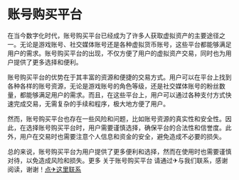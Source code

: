# 账号购买平台

在当今数字化时代，账号购买平台已经成为了许多人获取虚拟资产的主要途径之一。无论是游戏账号、社交媒体账号还是各种虚拟货币账号，这些平台都能够满足用户的需求。账号购买平台的出现，不仅方便了用户的虚拟资产交易，同时也为用户提供了更多选择和便利。

账号购买平台的优势在于其丰富的资源和便捷的交易方式。用户可以在平台上找到各种各样的账号资源，无论是游戏账号的角色等级，还是社交媒体账号的粉丝数量，都能够满足用户的需求。而且，在这些平台上，用户可以通过各种支付方式快速完成交易，无需复杂的手续和程序，极大地方便了用户。

然而，账号购买平台也存在一些风险和问题，比如账号资源的真实性和安全性。因此，在选择账号购买平台时，用户需要谨慎选择，确保平台的合法性和信誉度。此外，用户在交易时也需要注意个人信息和资金的安全，避免造成不必要的损失。

总的来说，账号购买平台为用户提供了更多便利和选择，然而在使用时也需要谨慎对待，以免造成风险和损失。更多 关于账号购买平台 请通过✈与我们联系，感谢阅读，谢谢！[点✈这里联系](https://t.me/sjlmbot)